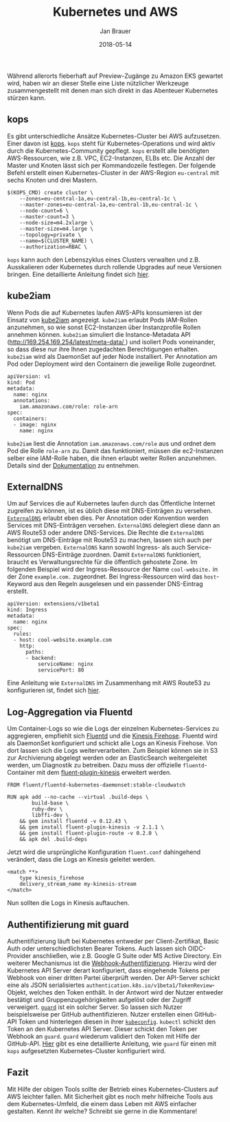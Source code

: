 ﻿---
title: "Kubernetes und AWS"
author: "Jan Brauer"
date: 2018-05-14
---
Während allerorts fieberhaft auf Preview-Zugänge zu Amazon EKS gewartet wird, haben wir an dieser Stelle eine Liste nützlicher Werkzeuge zusammengestellt mit denen man sich direkt in das Abenteuer Kubernetes stürzen kann.

## kops

Es gibt unterschiedliche Ansätze Kubernetes-Cluster bei AWS aufzusetzen. Einer davon ist [kops](https://github.com/kubernetes/kops). `kops` steht für Kubernetes-Operations und wird aktiv durch die Kubernetes-Community gepflegt.
`kops` erstellt alle benötigten AWS-Ressourcen, wie z.B. VPC, EC2-Instanzen, ELBs etc. 
Die Anzahl der Master und Knoten lässt sich per Kommandozeile festlegen.
Der folgende Befehl erstellt einen Kubernetes-Cluster in der AWS-Region `eu-central` mit sechs Knoten und drei Mastern.
```
$(KOPS_CMD) create cluster \
	--zones=eu-central-1a,eu-central-1b,eu-central-1c \
	--master-zones=eu-central-1a,eu-central-1b,eu-central-1c \
	--node-count=6 \
	--master-count=3 \
	--node-size=m4.2xlarge \
	--master-size=m4.large \
	--topology=private \
	--name=$(CLUSTER_NAME) \
	--authorization=RBAC \
```

`kops` kann auch den Lebenszyklus eines Clusters verwalten und z.B. Ausskalieren oder Kubernetes durch rollende Upgrades auf neue Versionen bringen. Eine detaillierte Anleitung findet sich [hier](https://github.com/kubernetes/kops/blob/master/docs/aws.md).

## kube2iam

Wenn Pods die auf Kubernetes laufen AWS-APIs konsumieren ist der Einsatz von [kube2iam](https://github.com/jtblin/kube2iam) angezeigt. `kube2iam` erlaubt Pods IAM-Rollen anzunehmen, so wie sonst EC2-Instanzen über Instanzprofile Rollen annehmen können.
`kube2iam` simuliert die Instance-Metadata API ([http://169.254.169.254/latest/meta-data/
](https://docs.aws.amazon.com/de_de/AWSEC2/latest/UserGuide/ec2-instance-metadata.html)) und isoliert Pods voneinander, so dass diese nur ihre Ihnen zugedachten Berechtigungen erhalten. `kube2iam` wird als DaemonSet auf jeder Node installiert. Per Annotation am Pod oder Deployment wird den Containern die jeweilige Rolle zugeordnet.

```
apiVersion: v1
kind: Pod
metadata:
  name: nginx
  annotations:
    iam.amazonaws.com/role: role-arn
spec:
  containers:
  - image: nginx 
    name: nginx
```

`kube2iam` liest die Annotation `iam.amazonaws.com/role` aus und ordnet dem Pod die Rolle `role-arn` zu. Damit das funktioniert, müssen die ec2-Instanzen selber eine IAM-Rolle haben, die ihnen erlaubt weiter Rollen anzunehmen. Details sind der [Dokumentation](https://github.com/jtblin/kube2iam#usage) zu entnehmen.

## ExternalDNS
Um auf Services die auf Kubernetes laufen durch das Öffentliche Internet zugreifen zu können, ist es üblich diese mit DNS-Einträgen zu versehen. [`ExternalDNS`](https://github.com/kubernetes-incubator/external-dns) erlaubt eben dies. Per Annotation oder Konvention werden Services mit DNS-Einträgen versehen. `ExternalDNS` delegiert diese dann an AWS Route53 oder andere DNS-Services. Die Rechte die `ExternalDNS` benötigt um DNS-Einträge mit Route53 zu machen, lassen sich auch per `kube2iam` vergeben.
`ExternalDNS` kann sowohl Ingress- als auch Service-Ressourcen DNS-Einträge zuordnen. Damit `ExternalDNS` funktioniert, braucht es Verwaltungsrechte für die öffentlich gehostete Zone. Im folgenden Beispiel wird der Ingress-Ressource der Name `cool-website.` in der Zone `example.com.` zugeordnet. Bei Ingress-Ressourcen wird das `host`-Keyword aus den Regeln ausgelesen und ein passender DNS-Eintrag erstellt.

```
apiVersion: extensions/v1beta1
kind: Ingress
metadata:
  name: nginx
spec:
  rules:
  - host: cool-website.example.com
    http:
      paths:
      - backend:
          serviceName: nginx
          servicePort: 80	
```

Eine Anleitung wie `ExternalDNS` im Zusammenhang mit AWS Route53 zu konfigurieren ist, findet sich [hier](https://github.com/kubernetes-incubator/external-dns/blob/master/docs/tutorials/aws.md).

## Log-Aggregation via Fluentd
Um Container-Logs so wie die Logs der einzelnen Kubernetes-Services zu aggregieren, empfiehlt sich [Fluentd](https://www.fluentd.org/) und die [Kinesis Firehose](https://aws.amazon.com/de/kinesis/data-firehose).
Fluentd wird als DaemonSet konfiguriert und schickt alle Logs an Kinesis Firehose. Von dort lassen sich die Logs weiterverarbeiten. Zum Beispiel können sie in S3 zur Archivierung abgelegt werden oder an ElasticSearch weitergeleitet werden, um Diagnostik zu betreiben.
Dazu muss der offizielle `fluentd`-Container mit dem [fluent-plugin-kinesis](https://github.com/awslabs/aws-fluent-plugin-kinesis) erweitert werden.

```
FROM fluent/fluentd-kubernetes-daemonset:stable-cloudwatch

RUN apk add --no-cache --virtual .build-deps \
        build-base \
        ruby-dev \
        libffi-dev \
	&& gem install fluentd -v 0.12.43 \
	&& gem install fluent-plugin-kinesis -v 2.1.1 \
	&& gem install fluent-plugin-route -v 0.2.0 \
	&& apk del .build-deps
```

Jetzt wird die ursprüngliche Konfiguration `fluent.conf` dahingehend verändert, dass die Logs an Kinesis geleitet werden.

```
<match **>
    type kinesis_firehose
    delivery_stream_name my-kinesis-stream 
</match>
```

Nun sollten die Logs in Kinesis auftauchen.

## Authentifizierung mit guard
Authentifizierung läuft bei Kubernetes entweder per Client-Zertifikat, Basic Auth oder unterschiedlichsten Bearer Tokens. Auch lassen sich OIDC-Provider anschließen, wie z.B. Google G Suite oder MS Active Directory. Ein weiterer Mechanismus ist die [Webhook-Authentifizierung](https://kubernetes.io/docs/admin/authentication/#webhook-token-authentication). Hierzu wird der Kubernetes API Server derart konfiguriert, dass eingehende Tokens per Webhook von einer dritten Partei überprüft werden. Der API-Server schickt eine als JSON serialisiertes `authentication.k8s.io/v1beta1/TokenReview`-Objekt, welches den Token enthält. In der Antwort wird der Nutzer entweder bestätigt und Gruppenzugehörigkeiten aufgelöst oder der Zugriff verweigert.
[`guard`](https://appscode.com/products/guard/0.1.2/welcome/) ist ein solcher Server. So lassen sich Nutzer beispielsweise per GitHub authentifizieren. Nutzer erstellen einen GitHub-API Token und hinterlegen diesen in ihrer [`kubeconfig`](https://kubernetes.io/docs/concepts/configuration/organize-cluster-access-kubeconfig/). `kubectl` schickt den Token an den Kubernetes API Server. Dieser schickt den Token per Webhook an `guard`. `guard` wiederum validiert den Token mit Hilfe der GitHub-API.
[Hier](https://appscode.com/products/guard/0.1.2/setup/install-kops/) gibt es eine detaillierte Anleitung, wie `guard` für einen mit `kops` aufgesetzten Kubernetes-Cluster konfiguriert wird.

## Fazit

Mit Hilfe der obigen Tools sollte der Betrieb eines Kubernetes-Clusters auf AWS leichter fallen. Mit Sicherheit gibt es noch mehr hilfreiche Tools aus dem Kubernetes-Umfeld, die einem dass Leben mit AWS einfacher gestalten. Kennt ihr welche? Schreibt sie gerne in die Kommentare!
